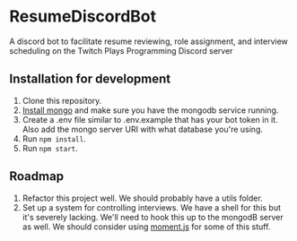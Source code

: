 # ResumeDiscordBot
A discord bot to facilitate resume reviewing, role assignment, and interview scheduling on the Twitch Plays Programming Discord server

## Installation for development

1. Clone this repository.
2. [Install mongo](https://docs.mongodb.com/v3.2/administration/install-on-linux/) and make sure you have the mongodb service running.
3. Create a .env file similar to .env.example that has your bot token in it. Also add the mongo server URI with what database you're using.
4. Run ```npm install```.
5. Run ```npm start```.

## Roadmap

1. Refactor this project well. We should probably have a utils folder.
2. Set up a system for controlling interviews. We have a shell for this but it's severely lacking. We'll need to hook this up to the mongodB server as well. We should consider using [moment.js](http://momentjs.com) for some of this stuff.

